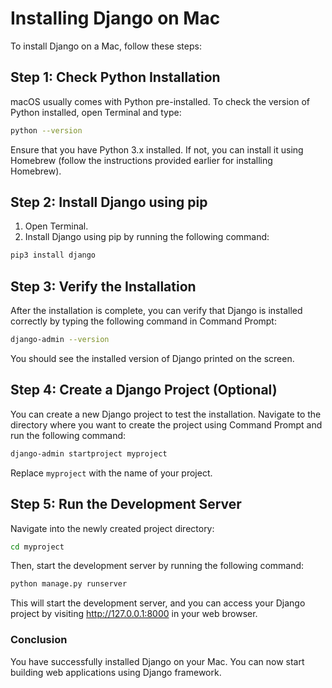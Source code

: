 # Installing Django on Mac

To install Django on a Mac, follow these steps:

## Step 1: Check Python Installation

macOS usually comes with Python pre-installed. To check the version of Python installed, open Terminal and type:

```bash
python --version
```

Ensure that you have Python 3.x installed. If not, you can install it using Homebrew (follow the instructions provided earlier for installing Homebrew).

## Step 2: Install Django using pip

1. Open Terminal.
2. Install Django using pip by running the following command:

```bash
pip3 install django
```

## Step 3: Verify the Installation
After the installation is complete, you can verify that Django is installed correctly by typing the following command in Command Prompt:

```bash
django-admin --version
```

You should see the installed version of Django printed on the screen.

## Step 4: Create a Django Project (Optional)
You can create a new Django project to test the installation. Navigate to the directory where you want to create the project using Command Prompt and run the following command:

```bash
django-admin startproject myproject
```

Replace `myproject` with the name of your project.

## Step 5: Run the Development Server
Navigate into the newly created project directory:

```bash
cd myproject
```

Then, start the development server by running the following command:

```bash
python manage.py runserver
```

This will start the development server, and you can access your Django project by visiting http://127.0.0.1:8000 in your web browser.

### Conclusion
You have successfully installed Django on your Mac. You can now start building web applications using Django framework.